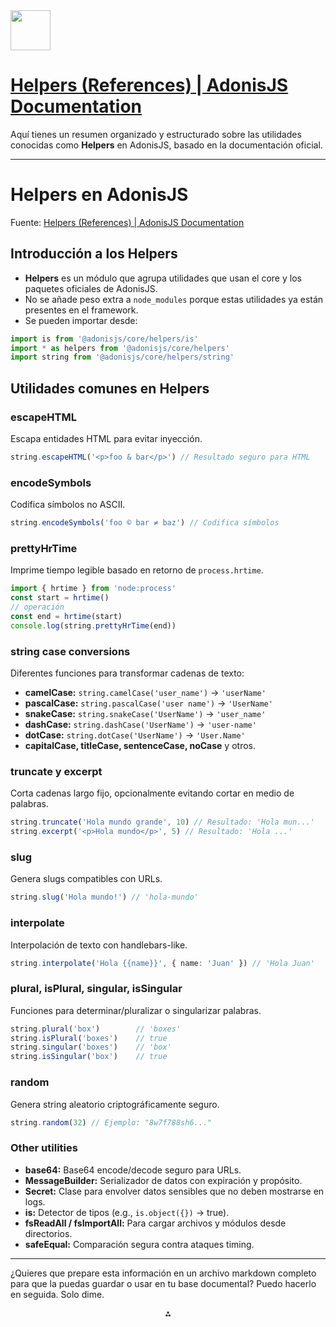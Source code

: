 <img src="https://r2cdn.perplexity.ai/pplx-full-logo-primary-dark%402x.png" style="height:64px;margin-right:32px"/>

# [Helpers (References) | AdonisJS Documentation](https://docs.adonisjs.com/guides/references/helpers)

Aquí tienes un resumen organizado y estructurado sobre las utilidades conocidas como **Helpers** en AdonisJS, basado en la documentación oficial.

***

# Helpers en AdonisJS

Fuente: [Helpers (References) | AdonisJS Documentation](https://docs.adonisjs.com/guides/references/helpers)

## Introducción a los Helpers

- **Helpers** es un módulo que agrupa utilidades que usan el core y los paquetes oficiales de AdonisJS.
- No se añade peso extra a `node_modules` porque estas utilidades ya están presentes en el framework.
- Se pueden importar desde:

```ts
import is from '@adonisjs/core/helpers/is'
import * as helpers from '@adonisjs/core/helpers'
import string from '@adonisjs/core/helpers/string'
```


## Utilidades comunes en Helpers

### escapeHTML

Escapa entidades HTML para evitar inyección.

```ts
string.escapeHTML('<p>foo & bar</p>') // Resultado seguro para HTML
```


### encodeSymbols

Codifica símbolos no ASCII.

```ts
string.encodeSymbols('foo © bar ≠ baz') // Codifica símbolos
```


### prettyHrTime

Imprime tiempo legible basado en retorno de `process.hrtime`.

```ts
import { hrtime } from 'node:process'
const start = hrtime()
// operación
const end = hrtime(start)
console.log(string.prettyHrTime(end))
```


### string case conversions

Diferentes funciones para transformar cadenas de texto:

- **camelCase:** `string.camelCase('user_name')` → `'userName'`
- **pascalCase:** `string.pascalCase('user name')` → `'UserName'`
- **snakeCase:** `string.snakeCase('UserName')` → `'user_name'`
- **dashCase:** `string.dashCase('UserName')` → `'user-name'`
- **dotCase:** `string.dotCase('UserName')` → `'User.Name'`
- **capitalCase, titleCase, sentenceCase, noCase** y otros.


### truncate y excerpt

Corta cadenas largo fijo, opcionalmente evitando cortar en medio de palabras.

```ts
string.truncate('Hola mundo grande', 10) // Resultado: 'Hola mun...'
string.excerpt('<p>Hola mundo</p>', 5) // Resultado: 'Hola ...'
```


### slug

Genera slugs compatibles con URLs.

```ts
string.slug('Hola mundo!') // 'hola-mundo'
```


### interpolate

Interpolación de texto con handlebars-like.

```ts
string.interpolate('Hola {{name}}', { name: 'Juan' }) // 'Hola Juan'
```


### plural, isPlural, singular, isSingular

Funciones para determinar/pluralizar o singularizar palabras.

```ts
string.plural('box')        // 'boxes'
string.isPlural('boxes')    // true
string.singular('boxes')    // 'box'
string.isSingular('box')    // true
```


### random

Genera string aleatorio criptográficamente seguro.

```ts
string.random(32) // Ejemplo: "8w7f788sh6..."
```


### Other utilities

- **base64:** Base64 encode/decode seguro para URLs.
- **MessageBuilder:** Serializador de datos con expiración y propósito.
- **Secret:** Clase para envolver datos sensibles que no deben mostrarse en logs.
- **is:** Detector de tipos (e.g., `is.object({})` → true).
- **fsReadAll / fsImportAll:** Para cargar archivos y módulos desde directorios.
- **safeEqual:** Comparación segura contra ataques timing.

***

¿Quieres que prepare esta información en un archivo markdown completo para que la puedas guardar o usar en tu base documental? Puedo hacerlo en seguida. Solo dime.

<div style="text-align: center">⁂</div>

[^1]: https://docs.adonisjs.com/guides/references/helpers

[^2]: https://docs.adonisjs.com/guides/references/helpers

[^3]: https://v5-docs.adonisjs.com/guides/helpers

[^4]: https://docs.adonisjs.com/guides/references/edge

[^5]: https://v5-docs.adonisjs.com/reference/views/globals/all-helpers

[^6]: https://github.com/orgs/adonisjs/discussions/3625

[^7]: https://docs.adonisjs.com

[^8]: https://docs.adonisjs.com/guides/references/commands

[^9]: https://legacy.adonisjs.com/docs/3.2/helpers

[^10]: https://v5-docs.adonisjs.com/reference/i18n/view-helpers

[^11]: https://docs.adonisjs.com/guides/references/events

